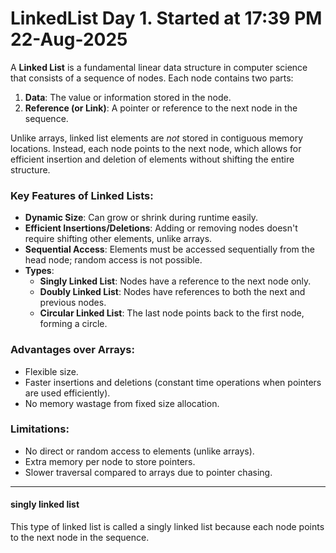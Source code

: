 # LinkedList Day 1. Started at 17:39 PM 22-Aug-2025

A **Linked List** is a fundamental linear data structure in computer science that consists of a sequence of nodes. Each node contains two parts:

1. **Data**: The value or information stored in the node.
2. **Reference (or Link)**: A pointer or reference to the next node in the sequence.

Unlike arrays, linked list elements are *not* stored in contiguous memory locations. Instead, each node points to the next node, which allows for efficient insertion and deletion of elements without shifting the entire structure.

### Key Features of Linked Lists:
- **Dynamic Size**: Can grow or shrink during runtime easily.
- **Efficient Insertions/Deletions**: Adding or removing nodes doesn't require shifting other elements, unlike arrays.
- **Sequential Access**: Elements must be accessed sequentially from the head node; random access is not possible.
- **Types**:
    - **Singly Linked List**: Nodes have a reference to the next node only.
    - **Doubly Linked List**: Nodes have references to both the next and previous nodes.
    - **Circular Linked List**: The last node points back to the first node, forming a circle.

### Advantages over Arrays:
- Flexible size.
- Faster insertions and deletions (constant time operations when pointers are used efficiently).
- No memory wastage from fixed size allocation.

### Limitations:
- No direct or random access to elements (unlike arrays).
- Extra memory per node to store pointers.
- Slower traversal compared to arrays due to pointer chasing.

***

#### singly linked list

This type of linked list is called a singly linked list because each node points to the next node in the sequence.

